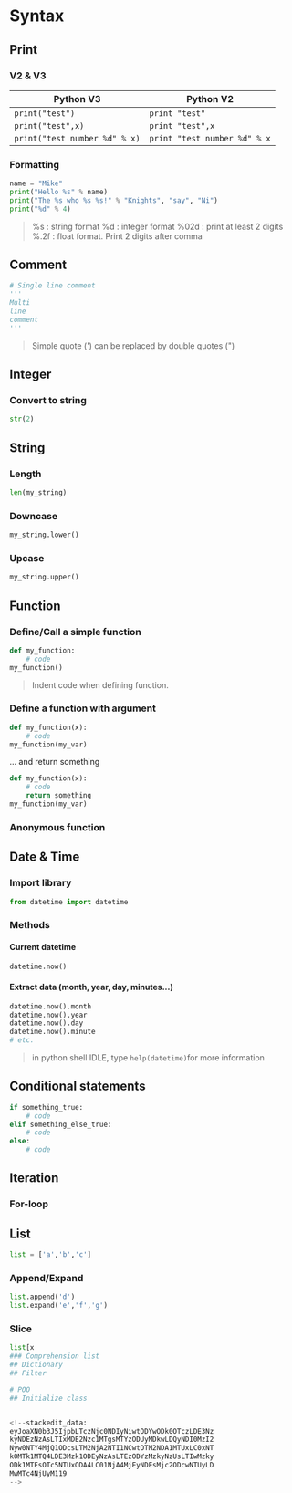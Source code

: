 # Syntax
## Print
### V2 & V3
Python V3 | Python V2
-------- | -----
`print("test")` | `print "test"`
`print("test",x)` | `print "test",x`
`print("test number %d" % x)` | `print "test number %d" % x`

### Formatting
```python
name = "Mike"
print("Hello %s" % name)
print("The %s who %s %s!" % "Knights", "say", "Ni")
print("%d" % 4)
```
> %s : string format
> %d : integer format
> %02d : print at least 2 digits
> %.2f : float format. Print 2 digits after comma
## Comment
```python
# Single line comment
''' 
Multi
line 
comment
'''
```
> Simple quote (') can be replaced by double quotes (")

## Integer
### Convert to string
```python
str(2)
```

## String
### Length
```python
len(my_string)
```
### Downcase
```python
my_string.lower()
```
### Upcase
```python
my_string.upper()
```




## Function
### Define/Call a simple function
```python
def my_function:
	# code
my_function()
```
> Indent code when defining function. 

### Define a function with argument
```python
def my_function(x):
	# code
my_function(my_var)
```
... and return something
```python
def my_function(x):
	# code
	return something
my_function(my_var)
```
### Anonymous function

## Date & Time
### Import library
```python
from datetime import datetime
```
### Methods
#### Current datetime
```python
datetime.now()
```
#### Extract data (month, year, day, minutes...)
```python
datetime.now().month
datetime.now().year
datetime.now().day
datetime.now().minute
# etc.
```
> in python shell IDLE, type `help(datetime)`for more information

## Conditional statements
```python
if something_true:
	# code
elif something_else_true:
	# code 
else:
	# code
```
## Iteration
### For-loop
## List
```python
list = ['a','b','c']
```
### Append/Expand
```python
list.append('d')
list.expand('e','f','g')
```
### Slice
```python
list[x
### Comprehension list
## Dictionary
## Filter

# POO
## Initialize class


<!--stackedit_data:
eyJoaXN0b3J5IjpbLTczNjc0NDIyNiwtODYwODk0OTczLDE3Nz
kyNDEzNzAsLTIxMDE2Nzc1MTgsMTYzODUyMDkwLDQyNDI0MzI2
Nyw0NTY4MjQ1ODcsLTM2NjA2NTI1NCwtOTM2NDA1MTUxLC0xNT
k0MTk1MTQ4LDE3Mzk1ODEyNzAsLTEzODYzMzkyNzUsLTIwMzky
ODk1MTEsOTc5NTUxODA4LC01NjA4MjEyNDEsMjc2ODcwNTUyLD
MwMTc4NjUyM119
-->